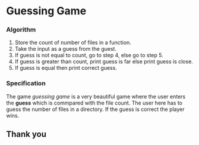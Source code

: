 # Guessing Game

### Algorithm

1. Store the count of number of files in a function.
2. Take the input as a guess from the guest.
3. If guess is not equal to count, go to step 4, else go to step 5.
4. If guess is greater than count, print guess is far else print guess is close.
5. If guess is equal then print correct guess.

### Specification

The game *guessing game* is a very beautiful game where the user enters the **guess** which is commpared with the file count.
The user here has to guess the number of files in a directory.
If the guess is correct the player wins.

##   Thank you  ##  
